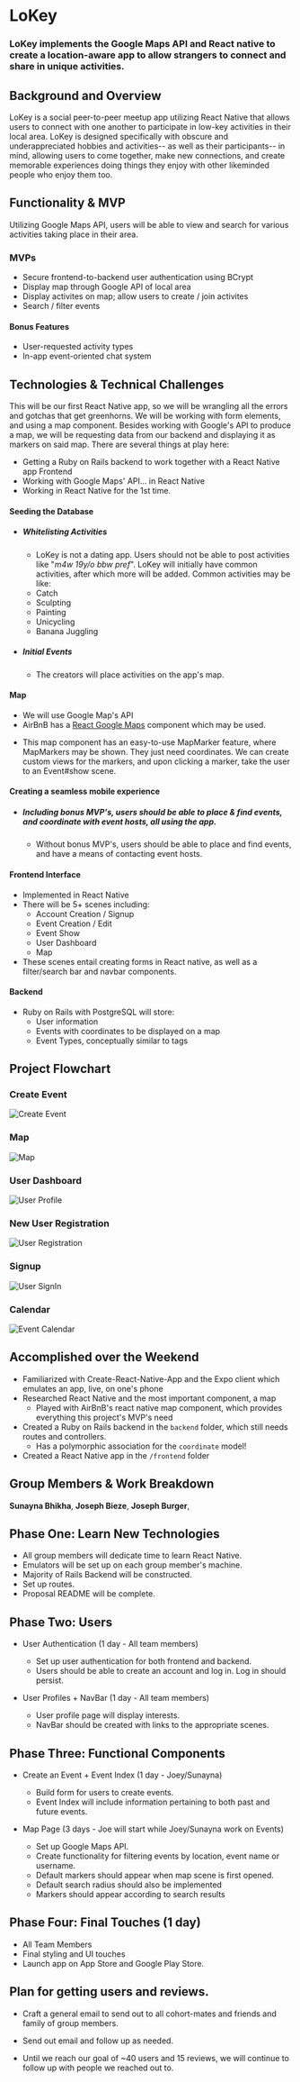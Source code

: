 # LoKey
### LoKey implements the Google Maps API and React native to create a location-aware app to allow strangers to connect and share in unique activities.

## Background and Overview
LoKey is a social peer-to-peer meetup app utilizing React Native that allows users to connect with one another to participate in low-key activities in their local area. LoKey is designed specifically with obscure and underappreciated hobbies and activities-- as well as their participants-- in mind, allowing users to come together, make new connections, and create memorable experiences doing things they enjoy with other likeminded people who enjoy them too.

## Functionality & MVP
Utilizing Google Maps API, users will be able to view and search for various activities taking place in their area.

### MVPs
* Secure frontend-to-backend user authentication using BCrypt
* Display map through Google API of local area
* Display activites on map; allow users to create / join activites
* Search / filter events

#### Bonus Features
 + User-requested activity types
 + In-app event-oriented chat system

## Technologies & Technical Challenges
  This will be our first React Native app, so we will be wrangling all the errors and gotchas that get greenhorns. We will be working with form elements, and using a map component. Besides working with Google's API to produce a map, we will be requesting data from our backend and displaying it as markers on said map. There are several things at play here:

  - Getting a Ruby on Rails backend to work together with a React Native app Frontend
  - Working with Google Maps' API... in React Native
  - Working in React Native for the 1st time.

#### Seeding the Database
  + ##### Whitelisting Activities
    + LoKey is not a dating app. Users should not be able to post activities like "*m4w 19y/o bbw pref*". LoKey will initially have common activities, after which more will be added. Common activities may be like:
     - Catch
     - Sculpting
     - Painting
     - Unicycling
     - Banana Juggling

  + ##### Initial Events
    + The creators will place activities on the app's map.

#### Map
 + We will use Google Map's API
 + AirBnB has a [React Google Maps](https://github.com/airbnb/react-native-maps) component which may be used.
  - This map component has an easy-to-use MapMarker feature, where MapMarkers may be shown. They just need coordinates. We can create custom views for the markers, and upon clicking a marker, take the user to an Event#show scene.

#### Creating a seamless mobile experience
  + ##### _Including bonus MVP's_, users should be able to place & find events, and coordinate with **event hosts**, all using the app.
    + Without bonus MVP's, users should be able to place and find events, and have a means of contacting event hosts.


#### Frontend Interface
  + Implemented in React Native
  + There will be 5+ scenes including:
    - Account Creation / Signup
    - Event Creation / Edit
    - Event Show
    - User Dashboard
    - Map
  + These scenes entail creating forms in React native, as well as a filter/search bar and navbar components.

#### Backend
   + Ruby on Rails with PostgreSQL will store:
     - User information
     - Events with coordinates to be displayed on a map
     - Event Types, conceptually similar to tags

## Project Flowchart

### Create Event
![Create Event](https://raw.githubusercontent.com/candyapplecorn/lokey/master/wireframes/iPhone_67_1.png)

### Map
![Map](https://raw.githubusercontent.com/candyapplecorn/lokey/master/wireframes/iPhone%2067%20%E2%80%93%202.png)

### User Dashboard
![User Profile](https://raw.githubusercontent.com/candyapplecorn/lokey/master/wireframes/iPhone%2067%20%E2%80%93%203.png)

### New User Registration
![User Registration](https://raw.githubusercontent.com/candyapplecorn/lokey/master/wireframes/iPhone%2067%20%E2%80%93%204.png)

### Signup
![User SignIn](https://raw.githubusercontent.com/candyapplecorn/lokey/master/wireframes/iPhone%2067%20%E2%80%93%205.png)

### Calendar
![Event Calendar](https://raw.githubusercontent.com/candyapplecorn/lokey/master/wireframes/iPhone%2067%20%E2%80%93%206.png)


## Accomplished over the Weekend

+ Familiarized with Create-React-Native-App and the Expo client which emulates an app, live, on one's phone
+ Researched React Native and the most important component, a map
  - Played with AirBnB's react native map component, which provides everything this project's MVP's need
+ Created a Ruby on Rails backend in the ```backend``` folder, which still needs routes and controllers.
  - Has a polymorphic association for the ```coordinate``` model!
+ Created a React Native app in the ```/frontend``` folder

## Group Members & Work Breakdown

**Sunayna Bhikha**,
**Joseph Bieze**,
**Joseph Burger**,

## Phase One: Learn New Technologies

* All group members will dedicate time to learn React Native.
* Emulators will be set up on each group member's machine.
* Majority of Rails Backend will be constructed.
* Set up routes.
* Proposal README will be complete.

## Phase Two: Users

* User Authentication (1 day - All team members)
  + Set up user authentication for both frontend and backend.
  + Users should be able to create an account and log in. Log in should persist.

* User Profiles + NavBar (1 day - All team members)
  + User profile page will display interests.
  + NavBar should be created with links to the appropriate scenes.

## Phase Three: Functional Components

* Create an Event + Event Index (1 day - Joey/Sunayna)
  + Build form for users to create events.
  + Event Index will include information pertaining to both past and future events.

* Map Page (3 days - Joe will start while Joey/Sunayna work on Events)
  + Set up Google Maps API.
  + Create functionality for filtering events by location, event name or username.
  + Default markers should appear when map scene is first opened.
  + Default search radius should also be implemented
  + Markers should appear according to search results

## Phase Four: Final Touches (1 day)
* All Team Members
* Final styling and UI touches
* Launch app on App Store and Google Play Store.

## Plan for getting users and reviews.

* Craft a general email to send out to all cohort-mates and friends and family of group members.

* Send out email and follow up as needed.

* Until we reach our goal of ~40 users and 15 reviews, we will continue to follow up with people we reached out to.
